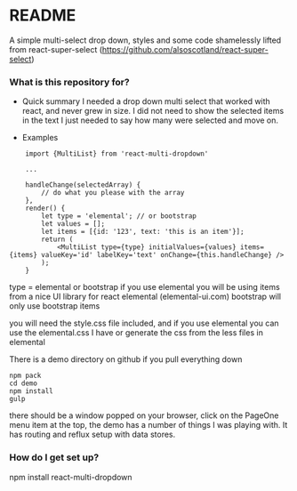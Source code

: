 # README #

A simple multi-select drop down, styles and some code shamelessly lifted from react-super-select (https://github.com/alsoscotland/react-super-select)

### What is this repository for? ###

* Quick summary
I needed a drop down multi select that worked with react, and never grew in size. I did not need to show the selected items in the text I just needed to say how many were selected and move on.

* Examples
```
    import {MultiList} from 'react-multi-dropdown'

    ...

    handleChange(selectedArray) {
        // do what you please with the array
    },
    render() {
        let type = 'elemental'; // or bootstrap
        let values = [];
        let items = [{id: '123', text: 'this is an item'}];
        return (
            <MultiList type={type} initialValues={values} items={items} valueKey='id' labelKey='text' onChange={this.handleChange} />
        );
    }

```

type = elemental or bootstrap if you use elemental you will be using items from a nice UI library for react elemental (elemental-ui.com) bootstrap will only use bootstrap items

you will need the style.css file included, and if you use elemental you can use the elemental.css I have or generate the css from the less files in elemental

There is a demo directory on github if you pull everything down
```
npm pack
cd demo
npm install
gulp
```

there should be a window popped on your browser, click on the PageOne menu item at the top, the demo has a number of things I was playing with. It has routing and reflux setup with data stores.

### How do I get set up? ###

npm install react-multi-dropdown
